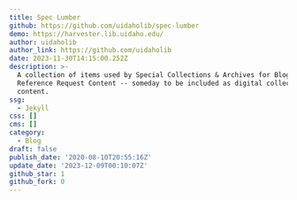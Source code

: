 ```yaml
---
title: Spec Lumber
github: https://github.com/uidaholib/spec-lumber
demo: https://harvester.lib.uidaho.edu/
author: uidaholib
author_link: https://github.com/uidaholib
date: 2023-11-30T14:15:00.252Z
description: >-
  A collection of items used by Special Collections & Archives for Blog and
  Reference Request Content -- someday to be included as digital collection
  content.
ssg:
  - Jekyll
css: []
cms: []
category:
  - Blog
draft: false
publish_date: '2020-08-10T20:55:16Z'
update_date: '2023-12-09T00:10:07Z'
github_star: 1
github_fork: 0
---
```

